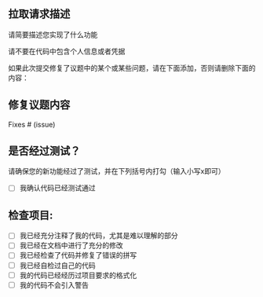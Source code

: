 ## 拉取请求描述

请简要描述您实现了什么功能

请不要在代码中包含个人信息或者凭据

如果此次提交修复了议题中的某个或某些问题，请在下面添加，否则请删除下面的内容：

## 修复议题内容
Fixes # (issue)

## 是否经过测试？

请确保您的新功能经过了测试，并在下列括号内打勾（输入小写x即可）

- [ ] 我确认代码已经测试通过

## 检查项目:

- [ ] 我已经充分注释了我的代码，尤其是难以理解的部分
- [ ] 我已经在文档中进行了充分的修改
- [ ] 我已经检查了代码并修复了错误的拼写
- [ ] 我已经自检过自己的代码
- [ ] 我的代码已经经历过项目要求的格式化
- [ ] 我的代码不会引入警告
